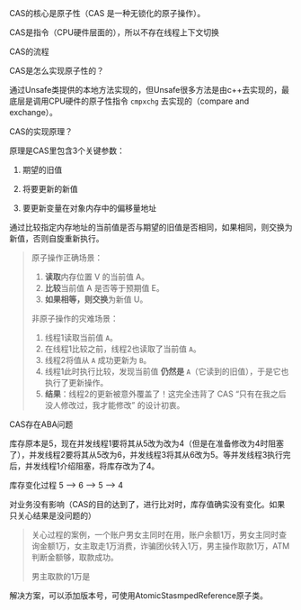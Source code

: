 CAS的核心是原子性（CAS 是一种无锁化的原子操作）。

CAS是指令（CPU硬件层面的），所以不存在线程上下文切换



CAS的流程  

CAS是怎么实现原子性的？

通过Unsafe类提供的本地方法实现的，但Unsafe很多方法是由c++去实现的，最底层是调用CPU硬件的原子性指令 `cmpxchg` 去实现的（compare and exchange）。



CAS的实现原理？

原理是CAS里包含3个关键参数：
1. 期望的旧值

2. 将要更新的新值

3. 要更新变量在对象内存中的偏移量地址



通过比较指定内存地址的当前值是否与期望的旧值是否相同，如果相同，则交换为新值，否则自旋重新执行。

> 原子操作正确场景：
> 1. **读取**内存位置 V 的当前值 A。
> 2. **比较**当前值 A 是否等于预期值 E。
> 3. **如果相等，则交换**为新值 U。
>
> 非原子操作的灾难场景：
>
> 1. 线程1读取当前值 `A`。
> 2. 在线程1比较之前，线程2也读取了当前值 `A`。
> 3. 线程2将值从 `A` 成功更新为 `B`。
> 4. 线程1此时执行比较，发现当前值 **仍然是**  `A`（它读到的旧值），于是它也执行了更新操作。
> 5. **结果**：线程2的更新被意外覆盖了！这完全违背了 CAS “只有在我之后没人修改过，我才能修改” 的设计初衷。







CAS存在ABA问题

库存原本是5，现在并发线程1要将其从5改为改为4（但是在准备修改为4时阻塞了），并发线程2要将其从5改为6，并发线程3将其从6改为5。等并发线程3执行完后，并发线程1介绍阻塞，将库存改为了4。

库存变化过程 5 --> 6 --> 5 --> 4

对业务没有影响（CAS的目的达到了，进行比对时，库存值确实没有变化。如果只关心结果是没问题的）

> 关心过程的案例，一个账户男女主同时在用，账户余额1万，男女主同时查询金额1万，女主取走1万消费，诈骗团伙转入1万，男主操作取款1万，ATM判断金额够，取款成功。
>
> 男主取款的1万是

解决方案，可以添加版本号，可使用AtomicStasmpedReference原子类。